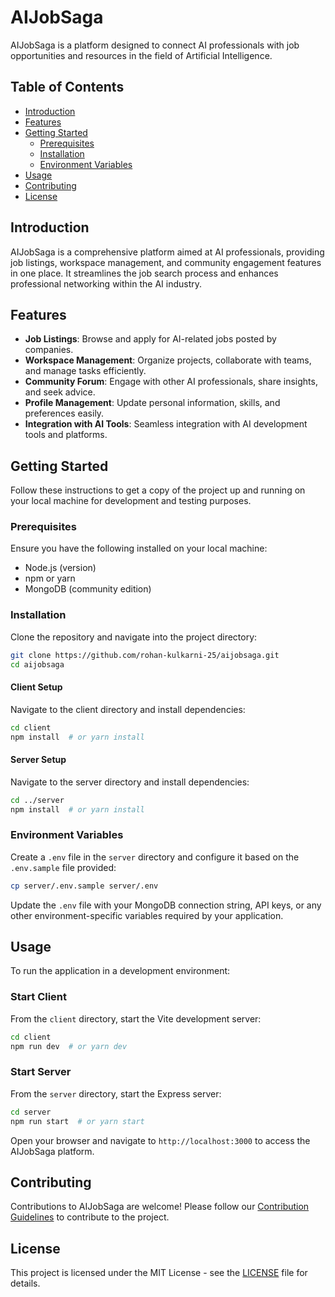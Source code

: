 # AIJobSaga

AIJobSaga is a platform designed to connect AI professionals with job opportunities and resources in the field of Artificial Intelligence.

## Table of Contents

- [Introduction](#introduction)
- [Features](#features)
- [Getting Started](#getting-started)
  - [Prerequisites](#prerequisites)
  - [Installation](#installation)
  - [Environment Variables](#environment-variables)
- [Usage](#usage)
- [Contributing](#contributing)
- [License](#license)

## Introduction

AIJobSaga is a comprehensive platform aimed at AI professionals, providing job listings, workspace management, and community engagement features in one place. It streamlines the job search process and enhances professional networking within the AI industry.

## Features

- **Job Listings**: Browse and apply for AI-related jobs posted by companies.
- **Workspace Management**: Organize projects, collaborate with teams, and manage tasks efficiently.
- **Community Forum**: Engage with other AI professionals, share insights, and seek advice.
- **Profile Management**: Update personal information, skills, and preferences easily.
- **Integration with AI Tools**: Seamless integration with AI development tools and platforms.

## Getting Started

Follow these instructions to get a copy of the project up and running on your local machine for development and testing purposes.

### Prerequisites

Ensure you have the following installed on your local machine:

- Node.js (version)
- npm or yarn
- MongoDB (community edition)

### Installation

Clone the repository and navigate into the project directory:

```bash
git clone https://github.com/rohan-kulkarni-25/aijobsaga.git
cd aijobsaga
```

#### Client Setup

Navigate to the client directory and install dependencies:

```bash
cd client
npm install  # or yarn install
```

#### Server Setup

Navigate to the server directory and install dependencies:

```bash
cd ../server
npm install  # or yarn install
```

### Environment Variables

Create a `.env` file in the `server` directory and configure it based on the `.env.sample` file provided:

```bash
cp server/.env.sample server/.env
```

Update the `.env` file with your MongoDB connection string, API keys, or any other environment-specific variables required by your application.

## Usage

To run the application in a development environment:

### Start Client

From the `client` directory, start the Vite development server:

```bash
cd client
npm run dev  # or yarn dev
```

### Start Server

From the `server` directory, start the Express server:

```bash
cd server
npm run start  # or yarn start
```

Open your browser and navigate to `http://localhost:3000` to access the AIJobSaga platform.

## Contributing

Contributions to AIJobSaga are welcome! Please follow our [Contribution Guidelines](CONTRIBUTING.md) to contribute to the project.

## License

This project is licensed under the MIT License - see the [LICENSE](LICENSE) file for details.
